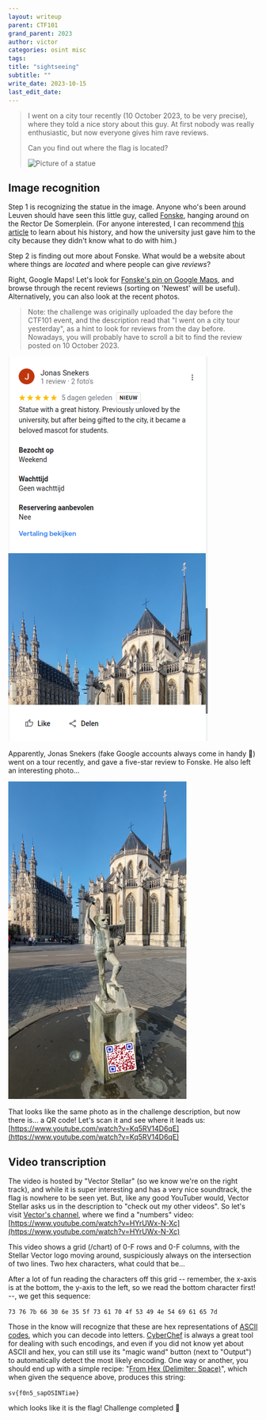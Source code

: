 ```yaml
---
layout: writeup
parent: CTF101
grand_parent: 2023
author: victor
categories: osint misc
tags: 
title: "sightseeing"
subtitle: ""
write_date: 2023-10-15
last_edit_date:
---
```


> I went on a city tour recently (10 October 2023, to be very precise), where they told a nice story about this guy. 
> At first nobody was really enthusiastic, but now everyone gives him rave reviews.
>
> Can you find out where the flag is located?
> 
> <img src="https://play.stellarvector.be/files/7c0699baeb6d79a4effc86384a0303be/IMG_20230930_101436.jpg" width="360" alt="Picture of a statue">

## Image recognition

Step 1 is recognizing the statue in the image. 
Anyone who's been around Leuven should have seen this little guy, called [Fonske](https://nl.wikipedia.org/wiki/Fonske), hanging around on the Rector De Somerplein. 
(For anyone interested, I can recommend [this article](https://www.nieuwsblad.be/cnt/blpla_20121018_001) to learn about his history, and how the university just gave him to the city because they didn't know what to do with him.)

Step 2 is finding out more about Fonske. 
What would be a website about where things are *located* and where people can give *reviews*?

Right, Google Maps! 
Let's look for [Fonske's pin on Google Maps](https://maps.app.goo.gl/H6T7Z4aMGrg9Xs8d6), and browse through the recent reviews (sorting on 'Newest' will be useful). 
Alternatively, you can also look at the recent photos. 

> Note: the challenge was originally uploaded the day before the CTF101 event, and the description read that "I went on a city tour yesterday", as a hint to look for reviews from the day before. Nowadays, you will probably have to scroll a bit to find the review posted on 10 October 2023.

![Google Maps review for Fonske](sightseeing-screenshot1.png)

Apparently, Jonas Snekers (fake Google accounts always come in handy 👀) went on a tour recently, and gave a five-star review to Fonske. 
He also left an interesting photo...

<img src="sightseeing-photo2.jpg" width="360" alt="Photo of Fonske with a QR code">

That looks like the same photo as in the challenge description, but now there is... a QR code! 
Let's scan it and see where it leads us: [https://www.youtube.com/watch?v=Kq5RV14D6qE](https://www.youtube.com/watch?v=Kq5RV14D6qE)

## Video transcription
The video is hosted by "Vector Stellar" (so we know we're on the right track), and while it is super interesting and has a very nice soundtrack, the flag is nowhere to be seen yet.
But, like any good YouTuber would, Vector Stellar asks us in the description to "check out my other videos". 
So let's visit [Vector's channel](https://www.youtube.com/@VectorStellar), where we find a "numbers" video: [https://www.youtube.com/watch?v=HYrUWx-N-Xc](https://www.youtube.com/watch?v=HYrUWx-N-Xc)

This video shows a grid (/chart) of 0-F rows and 0-F columns, with the Stellar Vector logo moving around, suspiciously always on the intersection of two lines. 
Two hex characters, what could that be...

After a lot of fun reading the characters off this grid -- remember, the x-axis is at the bottom, the y-axis to the left, so we read the bottom character first! --, we get this sequence:

`73 76 7b 66 30 6e 35 5f 73 61 70 4f 53 49 4e 54 69 61 65 7d`

Those in the know will recognize that these are hex representations of [ASCII codes](https://en.wikipedia.org/wiki/ASCII), which you can decode into letters.
[CyberChef](https://gchq.github.io/CyberChef/) is always a great tool for dealing with such encodings, and even if you did not know yet about ASCII and hex, you can still use its "magic wand" button (next to "Output") to automatically detect the most likely encoding. 
One way or another, you should end up with a simple recipe: "[From Hex (Delimiter: Space)](https://gchq.github.io/CyberChef/#recipe=From_Hex('Space')&input=NzMgNzYgN2IgNjYgMzAgNmUgMzUgNWYgNzMgNjEgNzAgNGYgNTMgNDkgNGUgNTQgNjkgNjEgNjUgN2Q)", which when given the sequence above, produces this string:

`sv{f0n5_sapOSINTiae}`

which looks like it is the flag! Challenge completed 👊
